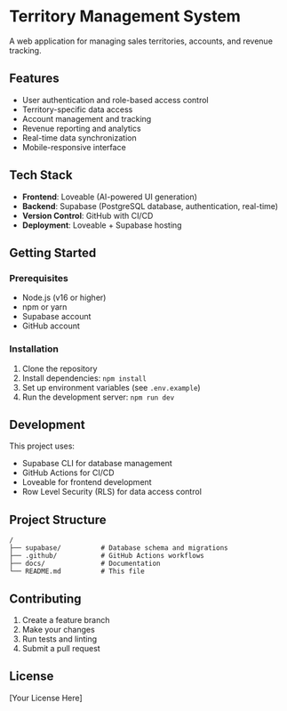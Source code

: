 # Territory Management System

A web application for managing sales territories, accounts, and revenue tracking.

## Features

- User authentication and role-based access control
- Territory-specific data access
- Account management and tracking
- Revenue reporting and analytics
- Real-time data synchronization
- Mobile-responsive interface

## Tech Stack

- **Frontend**: Loveable (AI-powered UI generation)
- **Backend**: Supabase (PostgreSQL database, authentication, real-time)
- **Version Control**: GitHub with CI/CD
- **Deployment**: Loveable + Supabase hosting

## Getting Started

### Prerequisites

- Node.js (v16 or higher)
- npm or yarn
- Supabase account
- GitHub account

### Installation

1. Clone the repository
2. Install dependencies: `npm install`
3. Set up environment variables (see `.env.example`)
4. Run the development server: `npm run dev`

## Development

This project uses:
- Supabase CLI for database management
- GitHub Actions for CI/CD
- Loveable for frontend development
- Row Level Security (RLS) for data access control

## Project Structure

```
/
├── supabase/          # Database schema and migrations
├── .github/           # GitHub Actions workflows
├── docs/              # Documentation
└── README.md          # This file
```

## Contributing

1. Create a feature branch
2. Make your changes
3. Run tests and linting
4. Submit a pull request

## License

[Your License Here]